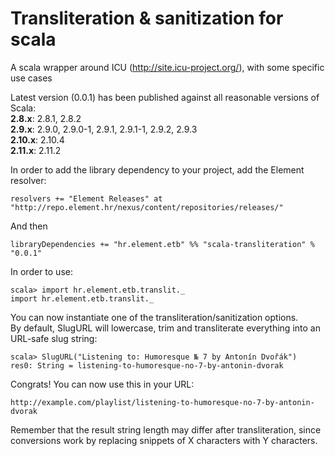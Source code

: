 Transliteration &amp; sanitization for scala
============================================

A scala wrapper around ICU (http://site.icu-project.org/), with some specific use cases

Latest version (0.0.1) has been published against all reasonable versions of Scala:  
**2.8.x**: 2.8.1, 2.8.2  
**2.9.x**: 2.9.0, 2.9.0-1, 2.9.1, 2.9.1-1, 2.9.2, 2.9.3  
**2.10.x**: 2.10.4  
**2.11.x**: 2.11.2

In order to add the library dependency to your project, add the Element resolver:

    resolvers += "Element Releases" at "http://repo.element.hr/nexus/content/repositories/releases/"

And then

    libraryDependencies += "hr.element.etb" %% "scala-transliteration" % "0.0.1"

In order to use:

    scala> import hr.element.etb.translit._
    import hr.element.etb.translit._

You can now instantiate one of the transliteration/sanitization options.  
By default, SlugURL will lowercase, trim and transliterate everything into an URL-safe slug string:

    scala> SlugURL("Listening to: Humoresque № 7 by Antonín Dvořák")
    res0: String = listening-to-humoresque-no-7-by-antonin-dvorak

Congrats! You can now use this in your URL:

    http://example.com/playlist/listening-to-humoresque-no-7-by-antonin-dvorak

Remember that the result string length may differ after transliteration, since conversions work by replacing snippets of X characters with Y characters.
